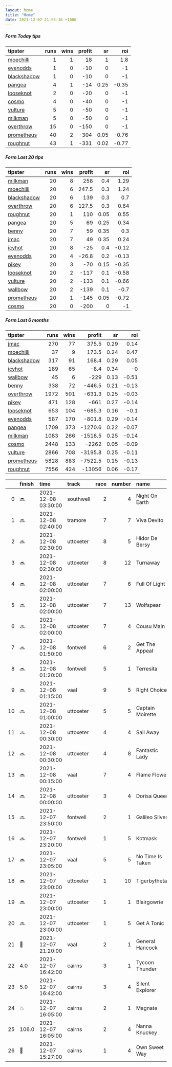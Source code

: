 ```yaml
---   
layout: home  
title: "Home"   
date: 2021-12-07 21:55:16 +1000  
---   
```



##### Form Today tips   

| tipster                                                         |   runs |   wins |   profit |   sr |   roi |
|:----------------------------------------------------------------|-------:|-------:|---------:|-----:|------:|
| [moechilli](https://mrwayneo.github.io/tips/moechilli.html)     |      1 |      1 |       18 | 1    |  1.8  |
| [evenodds](https://mrwayneo.github.io/tips/evenodds.html)       |      1 |      0 |      -10 | 0    | -1    |
| [blackshadow](https://mrwayneo.github.io/tips/blackshadow.html) |      1 |      0 |      -10 | 0    | -1    |
| [pangea](https://mrwayneo.github.io/tips/pangea.html)           |      4 |      1 |      -14 | 0.25 | -0.35 |
| [looseknot](https://mrwayneo.github.io/tips/looseknot.html)     |      2 |      0 |      -20 | 0    | -1    |
| [cosmo](https://mrwayneo.github.io/tips/cosmo.html)             |      4 |      0 |      -40 | 0    | -1    |
| [vulture](https://mrwayneo.github.io/tips/vulture.html)         |      5 |      0 |      -50 | 0    | -1    |
| [milkman](https://mrwayneo.github.io/tips/milkman.html)         |      5 |      0 |      -50 | 0    | -1    |
| [overthrow](https://mrwayneo.github.io/tips/overthrow.html)     |     15 |      0 |     -150 | 0    | -1    |
| [prometheus](https://mrwayneo.github.io/tips/prometheus.html)   |     40 |      2 |     -304 | 0.05 | -0.76 |
| [roughnut](https://mrwayneo.github.io/tips/roughnut.html)       |     43 |      1 |     -331 | 0.02 | -0.77 |

##### Form Last 20 tips   

| tipster                                                         |   runs |   wins |   profit |   sr |   roi |
|:----------------------------------------------------------------|-------:|-------:|---------:|-----:|------:|
| [milkman](https://mrwayneo.github.io/tips/milkman.html)         |     20 |      8 |    258   | 0.4  |  1.29 |
| [moechilli](https://mrwayneo.github.io/tips/moechilli.html)     |     20 |      6 |    247.5 | 0.3  |  1.24 |
| [blackshadow](https://mrwayneo.github.io/tips/blackshadow.html) |     20 |      6 |    139   | 0.3  |  0.7  |
| [overthrow](https://mrwayneo.github.io/tips/overthrow.html)     |     20 |      6 |    127.5 | 0.3  |  0.64 |
| [roughnut](https://mrwayneo.github.io/tips/roughnut.html)       |     20 |      1 |    110   | 0.05 |  0.55 |
| [pangea](https://mrwayneo.github.io/tips/pangea.html)           |     20 |      5 |     69   | 0.25 |  0.34 |
| [benny](https://mrwayneo.github.io/tips/benny.html)             |     20 |      7 |     59   | 0.35 |  0.3  |
| [jmac](https://mrwayneo.github.io/tips/jmac.html)               |     20 |      7 |     49   | 0.35 |  0.24 |
| [icyhot](https://mrwayneo.github.io/tips/icyhot.html)           |     20 |      8 |    -25   | 0.4  | -0.12 |
| [evenodds](https://mrwayneo.github.io/tips/evenodds.html)       |     20 |      4 |    -26.8 | 0.2  | -0.13 |
| [pikey](https://mrwayneo.github.io/tips/pikey.html)             |     20 |      3 |    -70   | 0.15 | -0.35 |
| [looseknot](https://mrwayneo.github.io/tips/looseknot.html)     |     20 |      2 |   -117   | 0.1  | -0.58 |
| [vulture](https://mrwayneo.github.io/tips/vulture.html)         |     20 |      2 |   -133   | 0.1  | -0.66 |
| [wallbow](https://mrwayneo.github.io/tips/wallbow.html)         |     20 |      2 |   -139   | 0.1  | -0.7  |
| [prometheus](https://mrwayneo.github.io/tips/prometheus.html)   |     20 |      1 |   -145   | 0.05 | -0.72 |
| [cosmo](https://mrwayneo.github.io/tips/cosmo.html)             |     20 |      0 |   -200   | 0    | -1    |

##### Form Last 6 months   

| tipster                                                         |   runs |   wins |   profit |   sr |   roi |
|:----------------------------------------------------------------|-------:|-------:|---------:|-----:|------:|
| [jmac](https://mrwayneo.github.io/tips/jmac.html)               |    270 |     77 |    375.5 | 0.29 |  0.14 |
| [moechilli](https://mrwayneo.github.io/tips/moechilli.html)     |     37 |      9 |    173.5 | 0.24 |  0.47 |
| [blackshadow](https://mrwayneo.github.io/tips/blackshadow.html) |    317 |     91 |    168.4 | 0.29 |  0.05 |
| [icyhot](https://mrwayneo.github.io/tips/icyhot.html)           |    189 |     65 |     -8.4 | 0.34 | -0    |
| [wallbow](https://mrwayneo.github.io/tips/wallbow.html)         |     45 |      6 |   -229   | 0.13 | -0.51 |
| [benny](https://mrwayneo.github.io/tips/benny.html)             |    338 |     72 |   -446.5 | 0.21 | -0.13 |
| [overthrow](https://mrwayneo.github.io/tips/overthrow.html)     |   1972 |    501 |   -631.3 | 0.25 | -0.03 |
| [pikey](https://mrwayneo.github.io/tips/pikey.html)             |    471 |    128 |   -661   | 0.27 | -0.14 |
| [looseknot](https://mrwayneo.github.io/tips/looseknot.html)     |    653 |    104 |   -685.3 | 0.16 | -0.1  |
| [evenodds](https://mrwayneo.github.io/tips/evenodds.html)       |    587 |    170 |   -801.8 | 0.29 | -0.14 |
| [pangea](https://mrwayneo.github.io/tips/pangea.html)           |   1709 |    373 |  -1270.6 | 0.22 | -0.07 |
| [milkman](https://mrwayneo.github.io/tips/milkman.html)         |   1083 |    266 |  -1518.5 | 0.25 | -0.14 |
| [cosmo](https://mrwayneo.github.io/tips/cosmo.html)             |   2448 |    133 |  -2262   | 0.05 | -0.09 |
| [vulture](https://mrwayneo.github.io/tips/vulture.html)         |   2866 |    708 |  -3195.8 | 0.25 | -0.11 |
| [prometheus](https://mrwayneo.github.io/tips/prometheus.html)   |   5828 |    883 |  -7522.5 | 0.15 | -0.13 |
| [roughnut](https://mrwayneo.github.io/tips/roughnut.html)       |   7556 |    424 | -13056   | 0.06 | -0.17 |

|    | finish            | time                | track     |   race |   number | name             |   odds | tipster              |
|---:|:------------------|:--------------------|:----------|-------:|---------:|:-----------------|-------:|:---------------------|
|  0 | :soon:            | 2021-12-08 03:30:00 | southwell |      2 |        4 | Night On Earth   |   4.8  | vulture              |
|  1 | :soon:            | 2021-12-08 02:40:00 | tramore   |      7 |        7 | Viva Devito      |   2    | overthrow            |
|  2 | :soon:            | 2021-12-08 02:30:00 | uttoxeter |      8 |        5 | Hidor De Bersy   |   2.1  | milkman              |
|  3 | :soon:            | 2021-12-08 02:30:00 | uttoxeter |      8 |       12 | Turnaway         |  19    | overthrow            |
|  4 | :soon:            | 2021-12-08 02:00:00 | uttoxeter |      7 |        6 | Full Of Light    |   3.4  | pangea,overthrow     |
|  5 | :soon:            | 2021-12-08 02:00:00 | uttoxeter |      7 |       13 | Wolfspear        |   3.7  | overthrow,milkman    |
|  6 | :soon:            | 2021-12-08 02:00:00 | uttoxeter |      7 |        4 | Cousu Main       |   2.4  | overthrow            |
|  7 | :soon:            | 2021-12-08 01:50:00 | fontwell  |      6 |        2 | Get The Appeal   |   3.9  | overthrow            |
|  8 | :soon:            | 2021-12-08 01:20:00 | fontwell  |      5 |        1 | Terresita        |   9.5  | milkman              |
|  9 | :soon:            | 2021-12-08 01:15:00 | vaal      |      9 |        5 | Right Choice     |   0    | vulture              |
| 10 | :soon:            | 2021-12-08 01:00:00 | uttoxeter |      5 |        5 | Captain Moirette |  15    | overthrow            |
| 11 | :soon:            | 2021-12-08 00:30:00 | uttoxeter |      4 |        4 | Sail Away        |   5    | overthrow            |
| 12 | :soon:            | 2021-12-08 00:30:00 | uttoxeter |      4 |        8 | Fantastic Lady   |  26    | overthrow            |
| 13 | :soon:            | 2021-12-08 00:15:00 | vaal      |      7 |        4 | Flame Flower     |   0    | milkman              |
| 14 | :soon:            | 2021-12-08 00:00:00 | uttoxeter |      3 |        4 | Dorisa Queen     |   3    | overthrow            |
| 15 | :soon:            | 2021-12-07 23:50:00 | fontwell  |      2 |        1 | Galileo Silver   |   2.8  | overthrow            |
| 16 | :soon:            | 2021-12-07 23:20:00 | fontwell  |      1 |        5 | Kotmask          |   7    | looseknot            |
| 17 | :soon:            | 2021-12-07 23:05:00 | vaal      |      5 |        5 | No Time Is Taken |   0    | vulture,milkman      |
| 18 | :soon:            | 2021-12-07 23:00:00 | uttoxeter |      1 |       10 | Tigerbythetail   |   3.3  | overthrow            |
| 19 | :soon:            | 2021-12-07 23:00:00 | uttoxeter |      1 |        1 | Blairgowrie      |   3.9  | overthrow            |
| 20 | :soon:            | 2021-12-07 23:00:00 | uttoxeter |      1 |        5 | Get A Tonic      |   2.8  | overthrow            |
| 21 | :2nd_place_medal: | 2021-12-07 21:20:00 | vaal      |      2 |        1 | General Hancock  |   0    | vulture              |
| 22 | 4.0               | 2021-12-07 16:42:00 | cairns    |      3 |        1 | Tycoon Thunder   |   7    | looseknot            |
| 23 | 5.0               | 2021-12-07 16:42:00 | cairns    |      3 |        4 | Silent Explorer  |   5    | evenodds,blackshadow |
| 24 | :boom:            | 2021-12-07 16:05:00 | cairns    |      2 |        1 | Magnate          |   2.6  | moechilli            |
| 25 | 106.0             | 2021-12-07 16:05:00 | cairns    |      2 |        4 | Nanna Knuckey    |   1.67 | evenodds,overthrow   |
| 26 | :2nd_place_medal: | 2021-12-07 15:27:00 | cairns    |      1 |        4 | Own Sweet Way    |   4.75 | pangea               |